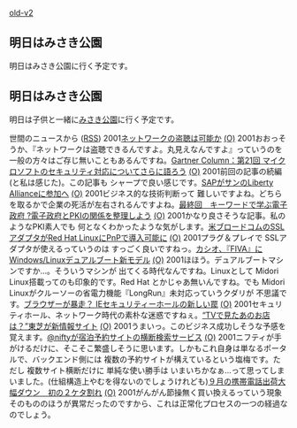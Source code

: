 [old-v2](ig011109-orig.html)

## 明日はみさき公園

明日はみさき公園に行く予定です。






## 明日はみさき公園


明日は子供と一緒に[みさき公園](http://www.nankai.co.jp/misaki/)に行く予定です。



世間のニュースから ([RSS](ig011109-news.xml)) 2001[ネットワークの盗聴は可能か](http://www.zdnet.co.jp/help/howto/security/j06/index.html) [(O)](http://www.zdnet.co.jp/help/howto/security/j06/index.html) 2001おおっそうか、『ネットワークは盗聴できるんですよ。丸見えなんですよ』っていうのを一般の方々はご存じ無いこともあるんですね。[Gartner Column：第21回 マイクロソフトのセキュリティ対応についてさらに語ろう](http://www.zdnet.co.jp/enterprise/0111/06/01110688.html) [(O)](http://www.zdnet.co.jp/enterprise/0111/06/01110688.html) 2001前回の記事の続編 (と私は感じた)。この記事も シャープで良い感じです。[SAPがサンのLiberty Allianceに参加へ](http://www.zdnet.co.jp/enterprise/0111/08/01110805.html) [(O)](http://www.zdnet.co.jp/enterprise/0111/08/01110805.html) 2001ビジネス的な技術判断って 難しいですよね。どちらを取るかで企業の死活が左右されるんですよね。[最終回　キーワードで学ぶ電子政府 ?電子政府とPKIの関係を整理しよう](http://www.atmarkit.co.jp/fsecurity/rensai/pki09/pki01.html) [(O)](http://www.atmarkit.co.jp/fsecurity/rensai/pki09/pki01.html) 2001かなり良さそうな記事。私のようなPKI素人でも 何となくわかったような気がします。[米ブロードコムのSSLアダプタがRed Hat LinuxにPnPで導入可能に](http://biztech.nikkeibp.co.jp/wcs/show/leaf?CID=onair/biztech/comp/153421) [(O)](http://biztech.nikkeibp.co.jp/wcs/show/leaf?CID=onair/biztech/comp/153421) 2001プラグ＆プレイで SSLアダプタが使えるっていうのは すっごく良いですねっ。[カシオ、『FIVA』にWindows/Linuxデュアルブート新モデル](http://japan.cnet.com/News/Infostand/Item/2001-1108-J-2.html) [(O)](http://japan.cnet.com/News/Infostand/Item/2001-1108-J-2.html) 2001ほほう。デュアルブートマシンですか…。そういうマシンが 出てくる時代なんですね。Linuxとして Midori Linux搭載ってのも印象的です。Red Hat とかじゃあ無いんですね。でも Midori Linuxがクルーソーの省電力機能『LongRun』未対応っていうクダリが 不思議です。[ブラウザーが暴走？ IEセキュリティーホールの新しい罠](http://www.hotwired.co.jp/news/news/20011108301.html) [(O)](http://www.hotwired.co.jp/news/news/20011108301.html) 2001セキュリティホール、ネットワーク時代の素朴な迷惑ですねぇ。[“TVで見たあのお店は？”東芝が新情報サイト](http://www.zdnet.co.jp/news/bursts/0111/08/toshiba.html) [(O)](http://www.zdnet.co.jp/news/bursts/0111/08/toshiba.html) 2001うまいっ。このビジネス成功しそうな予感を覚えます。[@niftyが宿泊予約サイトの横断検索サービス](http://www.zdnet.co.jp/news/bursts/0111/08/nifty.html) [(O)](http://www.zdnet.co.jp/news/bursts/0111/08/nifty.html) 2001ニフティが手がけるだけに、そこそこ繁盛しそうに思います。しかもこれ自身は単なるポータルで、バックエンド側には 複数の予約サイトが構えているという塩梅です。ただし 複数サイト横断だけに 単純な使い勝手は いまいちかなぁ…って思ってしまいました。(仕組構造上やむを得ないのでしょうけれども)[９月の携帯電話出荷大幅ダウン　初の２ケタ割れ](http://www.asahi.com/business/update/1108/021.html) [(O)](http://www.asahi.com/business/update/1108/021.html) 2001がんがん節操無く買い換えるっていう現象そのもののほうが異常だったのですから、これは正常化プロセスの一つの経過なのでしょう。